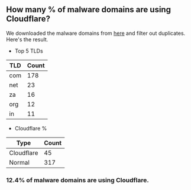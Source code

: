 ## How many % of malware domains are using Cloudflare?


We downloaded the malware domains from [here](https://urlhaus.abuse.ch) and filter out duplicates.
Here's the result.


[//]: # (start replacement)


- Top 5 TLDs

| TLD | Count |
| --- | --- |
| com | 178 |
| net | 23 |
| za | 16 |
| org | 12 |
| in | 11 |


- Cloudflare %

| Type | Count |
| --- | --- |
| Cloudflare | 45 |
| Normal | 317 |


### 12.4% of malware domains are using Cloudflare.